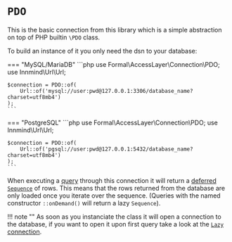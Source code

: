 # `PDO`

This is the basic connection from this library which is a simple abstraction on top of PHP builtin `\PDO` class.

To build an instance of it you only need the dsn to your database:

=== "MySQL/MariaDB"
    ```php
    use Formal\AccessLayer\Connection\PDO;
    use Innmind\Url\Url;

    $connection = PDO::of(
        Url::of('mysql://user:pwd@127.0.0.1:3306/database_name?charset=utf8mb4')
    );
    ```

=== "PostgreSQL"
    ```php
    use Formal\AccessLayer\Connection\PDO;
    use Innmind\Url\Url;

    $connection = PDO::of(
        Url::of('pgsql://user:pwd@127.0.0.1:5432/database_name?charset=utf8mb4')
    );
    ```

When executing a [query](../queries/sql.md) through this connection it will return a [deferred `Sequence`](http://innmind.github.io/Immutable/structures/sequence/#defer) of rows. This means that the rows returned from the database are only loaded once you iterate over the sequence. (Queries with the named constructor `::onDemand()` will return a lazy `Sequence`).

!!! note ""
    As soon as you instanciate the class it will open a connection to the database, if you want to open it upon first query take a look at the [`Lazy` connection](lazy.md).
